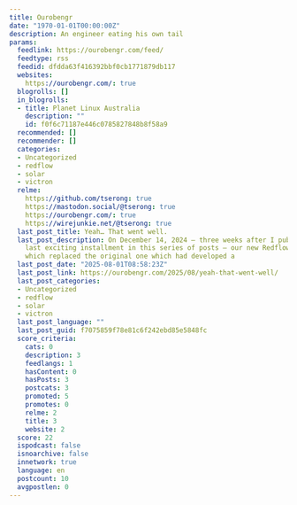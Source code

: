 ```yaml
---
title: Ourobengr
date: "1970-01-01T00:00:00Z"
description: An engineer eating his own tail
params:
  feedlink: https://ourobengr.com/feed/
  feedtype: rss
  feedid: dfdda63f416392bbf0cb1771879db117
  websites:
    https://ourobengr.com/: true
  blogrolls: []
  in_blogrolls:
  - title: Planet Linux Australia
    description: ""
    id: f0f6c71187e446c0785827848b8f58a9
  recommended: []
  recommender: []
  categories:
  - Uncategorized
  - redflow
  - solar
  - victron
  relme:
    https://github.com/tserong: true
    https://mastodon.social/@tserong: true
    https://ourobengr.com/: true
    https://wirejunkie.net/@tserong: true
  last_post_title: Yeah… That went well.
  last_post_description: On December 14, 2024 – three weeks after I published the
    last exciting installment in this series of posts – our new Redflow ZCell battery,
    which replaced the original one which had developed a
  last_post_date: "2025-08-01T08:58:23Z"
  last_post_link: https://ourobengr.com/2025/08/yeah-that-went-well/
  last_post_categories:
  - Uncategorized
  - redflow
  - solar
  - victron
  last_post_language: ""
  last_post_guid: f7075859f78e81c6f242ebd85e5848fc
  score_criteria:
    cats: 0
    description: 3
    feedlangs: 1
    hasContent: 0
    hasPosts: 3
    postcats: 3
    promoted: 5
    promotes: 0
    relme: 2
    title: 3
    website: 2
  score: 22
  ispodcast: false
  isnoarchive: false
  innetwork: true
  language: en
  postcount: 10
  avgpostlen: 0
---
```

